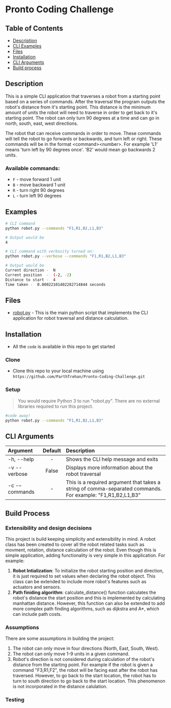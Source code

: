 # Pronto Coding Challenge

## Table of Contents

- [Description](#Description)
- [CLI Examples](#examples)
- [Files](#files)
- [Installation](#installation)
- [CLI Arguments](#cli_arguments)
- [Build process](#build)

## Description

This is a simple CLI application that traverses a robot from a starting point based on a series of commands. After the traversal the program outputs the robot's distance from it's starting point. This distance is the minimum amount of units the robot will need to traverse in order to get back to it's starting point. The robot can only turn 90 degrees at a time and can go in north, south, east, west directions.

The robot that can receive commands in order to move.  These commands will tell the robot to go forwards or backwards, and turn left or right.  These commands will be  in the format \<command>\<number>.  For example 'L1' means 'turn left by 90 degrees once'.  'B2' would mean go backwards 2 units.

### Available commands:
* `F` - move forward 1 unit
* `B` - move backward 1 unit
* `R` - turn right 90 degrees
* `L` - turn left 90 degrees

## Examples

```bash
# CLI command
python robot.py --commands "F1,R1,B2,L1,B3"

# Output would be
4
```
```bash
# CLI command with verbosity turned on:
python robot.py --verbose --commands "F1,R1,B2,L1,B3"

# Output would be
Current direction -  N
Current position  -  (-2, -2)
Distance to start -  4
Time taken -  0.00022101402282714844 seconds
```

## Files
- [robot.py](https://github.com/ParthTrehan/Pronto-Coding-Challenge/blob/master/robot.py "robot.py") - This is the main python script that implements the CLI application for robot traversal and distance calculation.

## Installation

- All the `code` is available in this repo to get started

### Clone

- Clone this repo to your local machine using `https://github.com/ParthTrehan/Pronto-Coding-Challenge.git`

### Setup

> You would require Python 3 to run "robot.py". There are no external libraries required to run this project. 
```bash
#code away!
python robot.py --commands "F1,R1,B2,L1,B3"
```

## <a id="cli_arguments"></a>CLI Arguments

| Argument                      | Default       | Description   |	
| :---------------------------- |:-------------:| :-------------|
| -h, --help       	            |	-           | Shows the CLI help message and exits
| -v  --verbose                 | False         | Displays more information about the robot traversal
| -c -–commands 	            | -	            | This is a required argument that takes a string of comma-separated commands. For example: "F1,R1,B2,L1,B3"

## <a id="build"></a>Build Process

### Extensibility and design decisions
This project is build keeping simplicity and extensibility in mind. A robot class has been created to cover all the robot related tasks such as movment, rotation, distance calculation of the robot. Even though this is simple application, adding functionality is very simple in this application. For example:

 1. **Robot Intialization**: To initialize the robot starting position and direction, it is just required to set values when declaring the robot object. This class can be extended to include more robot's features such as actuators and sensors.
 2. **Path finiding algorithm**: calculate_distance() function calculates the robot's distance the start position and this is implemented by calculating manhattan distance. However, this function can also be extended to add more complex path finding algorithms, such as dijkstra and A*, which can include path costs.

### Assumptions
There are some assumptions in building the project:

 1. The robot can only move in four directions (North, East, South, West).
 2. The robot can only move 1-9 units in a given command. 
 3. Robot's direction is not considered during calculation of the robot's distance from the starting point. For example if the robot is given a command "F3,R1,F2", the robot will be facing east after the robot has traversed. However, to go back to the start location, the robot has to turn to south direction to go back to the start location. This phenomenon is not incorporated in the distance calulation.
 

### Testing